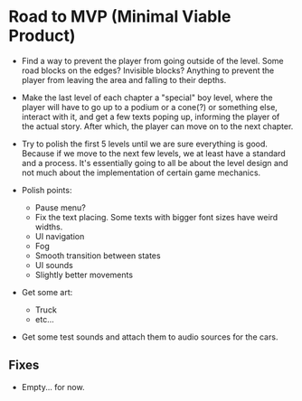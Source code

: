 # Road to MVP (Minimal Viable Product) 

- Find a way to prevent the player from going outside of the level. Some road blocks on the edges? Invisible blocks? Anything to prevent the player from leaving the area and falling to their depths. 

- Make the last level of each chapter a "special" boy level, where the player will have to go up to a podium or a cone(?) or something else, interact with it, and get a few texts poping up, informing the player of the actual story. After which, the player can move on to the next chapter. 

- Try to polish the first 5 levels until we are sure everything is good. Because if we move to the next few levels, we at least have a standard and a process. It's essentially going to all be about the level design and not much about the implementation of certain 
game mechanics.

- Polish points: 
    - Pause menu?
    - Fix the text placing. Some texts with bigger font sizes have weird widths.
    - UI navigation 
    - Fog 
    - Smooth transition between states 
    - UI sounds 
    - Slightly better movements

- Get some art:
    - Truck 
    - etc...

- Get some test sounds and attach them to audio sources for the cars.

## Fixes 

- Empty... for now.
